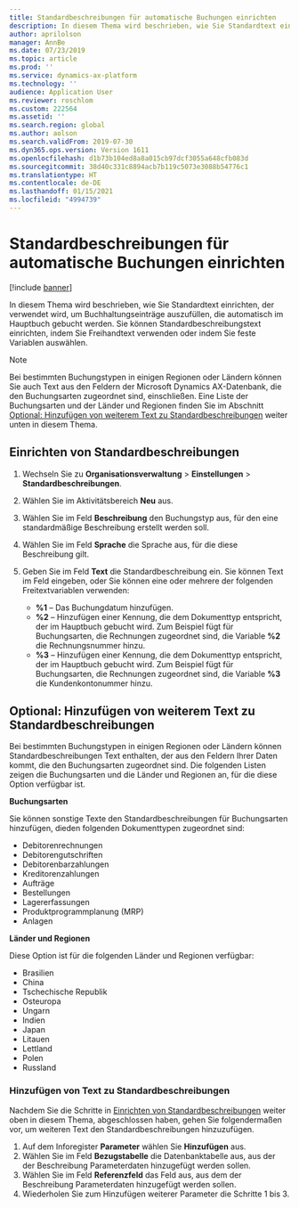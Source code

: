 ```yaml
---
title: Standardbeschreibungen für automatische Buchungen einrichten
description: In diesem Thema wird beschrieben, wie Sie Standardtext einrichten, der verwendet wird, um Buchhaltungseinträge auszufüllen, die automatisch im Hauptbuch gebucht werden. Sie können Standardbeschreibungstext einrichten, indem Sie Freihandtext verwenden oder indem Sie feste Variablen auswählen.
author: aprilolson
manager: AnnBe
ms.date: 07/23/2019
ms.topic: article
ms.prod: ''
ms.service: dynamics-ax-platform
ms.technology: ''
audience: Application User
ms.reviewer: roschlom
ms.custom: 222564
ms.assetid: ''
ms.search.region: global
ms.author: aolson
ms.search.validFrom: 2019-07-30
ms.dyn365.ops.version: Version 1611
ms.openlocfilehash: d1b73b104ed8a8a015cb97dcf3055a648cfb083d
ms.sourcegitcommit: 38d40c331c8894acb7b119c5073e3088b54776c1
ms.translationtype: HT
ms.contentlocale: de-DE
ms.lasthandoff: 01/15/2021
ms.locfileid: "4994739"
---
```

# <a name="set-up-default-descriptions-for-automatic-posting"></a>Standardbeschreibungen für automatische Buchungen einrichten

[!include [banner](../includes/banner.md)]

In diesem Thema wird beschrieben, wie Sie Standardtext einrichten, der verwendet wird, um Buchhaltungseinträge auszufüllen, die automatisch im Hauptbuch gebucht werden. Sie können Standardbeschreibungstext einrichten, indem Sie Freihandtext verwenden oder indem Sie feste Variablen auswählen.

> [!NOTE]
> Bei bestimmten Buchungstypen in einigen Regionen oder Ländern können Sie auch Text aus den Feldern der Microsoft Dynamics AX-Datenbank, die den Buchungsarten zugeordnet sind, einschließen. Eine Liste der Buchungsarten und der Länder und Regionen finden Sie im Abschnitt [Optional: Hinzufügen von weiterem Text zu Standardbeschreibungen](#optional-add-other-text-to-default-descriptions) weiter unten in diesem Thema.

## <a name="set-up-default-descriptions"></a>Einrichten von Standardbeschreibungen

1. Wechseln Sie zu **Organisationsverwaltung** \> **Einstellungen** \> **Standardbeschreibungen**.
2. Wählen Sie im Aktivitätsbereich **Neu** aus.
3. Wählen Sie im Feld **Beschreibung** den Buchungstyp aus, für den eine standardmäßige Beschreibung erstellt werden soll.
4. Wählen Sie im Feld **Sprache** die Sprache aus, für die diese Beschreibung gilt.
5. Geben Sie im Feld **Text** die Standardbeschreibung ein. Sie können Text im Feld eingeben, oder Sie können eine oder mehrere der folgenden Freitextvariablen verwenden:

    - **%1** – Das Buchungdatum hinzufügen.
    - **%2** – Hinzufügen einer Kennung, die dem Dokumenttyp entspricht, der im Hauptbuch gebucht wird. Zum Beispiel fügt für Buchungsarten, die Rechnungen zugeordnet sind, die Variable **%2** die Rechnungsnummer hinzu.
    - **%3** – Hinzufügen einer Kennung, die dem Dokumenttyp entspricht, der im Hauptbuch gebucht wird. Zum Beispiel fügt für Buchungsarten, die Rechnungen zugeordnet sind, die Variable **%3** die Kundenkontonummer hinzu.

## <a name="optional-add-other-text-to-default-descriptions"></a>Optional: Hinzufügen von weiterem Text zu Standardbeschreibungen

Bei bestimmten Buchungstypen in einigen Regionen oder Ländern können Standardbeschreibungen Text enthalten, der aus den Feldern Ihrer Daten kommt, die den Buchungsarten zugeordnet sind. Die folgenden Listen zeigen die Buchungsarten und die Länder und Regionen an, für die diese Option verfügbar ist.

**Buchungsarten**

Sie können sonstige Texte den Standardbeschreibungen für Buchungsarten hinzufügen, dieden folgenden Dokumenttypen zugeordnet sind:

- Debitorenrechnungen
- Debitorengutschriften
- Debitorenbarzahlungen
- Kreditorenzahlungen
- Aufträge
- Bestellungen
- Lagererfassungen
- Produktprogrammplanung (MRP)
- Anlagen

**Länder und Regionen**

Diese Option ist für die folgenden Länder und Regionen verfügbar:

- Brasilien
- China
- Tschechische Republik
- Osteuropa
- Ungarn
- Indien
- Japan
- Litauen
- Lettland
- Polen
- Russland

### <a name="add-text-to-default-descriptions"></a>Hinzufügen von Text zu Standardbeschreibungen

Nachdem Sie die Schritte in [Einrichten von Standardbeschreibungen](#set-up-default-descriptions) weiter oben in diesem Thema, abgeschlossen haben, gehen Sie folgendermaßen vor, um weiteren Text den Standardbeschreibungen hinzuzufügen.

1. Auf dem Inforegister **Parameter** wählen Sie **Hinzufügen** aus.
2. Wählen Sie im Feld **Bezugstabelle** die Datenbanktabelle aus, aus der der Beschreibung Parameterdaten hinzugefügt werden sollen.
3. Wählen Sie im Feld **Referenzfeld** das Feld aus, aus dem der Beschreibung Parameterdaten hinzugefügt werden sollen.
4. Wiederholen Sie zum Hinzufügen weiterer Parameter die Schritte 1 bis 3.
